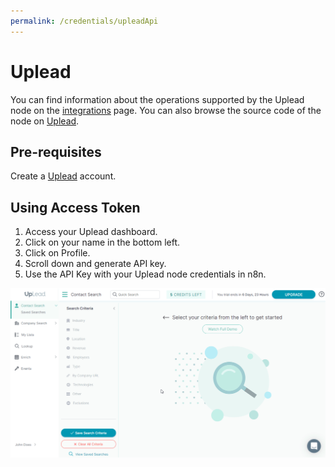 ```yaml
---
permalink: /credentials/upleadApi
---
```


# Uplead
You can find information about the operations supported by the Uplead node on the [integrations](https://n8n.io/integrations/n8n-nodes-base.uplead) page. You can also browse the source code of the node on [Uplead](https://github.com/n8n-io/n8n/tree/master/packages/nodes-base/nodes/Uplead).

## Pre-requisites

Create a [Uplead](https://uplead.com/) account.

## Using Access Token

1. Access your Uplead dashboard.
2. Click on your name in the bottom left.
3. Click on Profile.
4. Scroll down and generate API key.
5. Use the API Key with your Uplead node credentials in n8n.

![Getting Uplead credentials](./using-access-token.gif)










